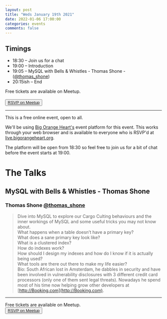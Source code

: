 ```yaml
---
layout: post
title: "Weds January 19th 2021"
date: 2022-01-06 17:00:00
categories: events
comments: false
---
```


## Timings

* 18:30 – Join us for a chat
* 19:00 – Introduction
* 19:05 – MySQL with Bells & Whistles - Thomas Shone - ([@thomas_shone](https://www.twitter.com/thomas_shone))
* 20:15ish – End

Free tickets are available on Meetup.  
<br><button>[RSVP on Meetup](https://www.meetup.com/leedsphp/events/283051933/)</button>

<hr/>

This is a free online event, open to all.

We'll be using [Big Orange Heart's](https://www.bigorangeheart.org) event platform for this event. This works through your web browser and is available to everyone who is RSVP'd at [live.bigorangeheart.org](https://live.bigorangeheart.org/).

The platform will be open from 18:30 so feel free to join us for a bit of chat before the event starts at 19:00.

# The Talks

## MySQL with Bells & Whistles - Thomas Shone

### Thomas Shone [@thomas_shone](https://www.twitter.com/thomas_shone)

> Dive into MySQL to explore our Cargo Culting behaviours and the inner workings of MySQL and some useful tricks you may not know about.  
What happens when a table doesn’t have a primary key?  
What does a sane primary key look like?  
What is a clustered index?  
How do indexes work?  
How should I design my indexes and how do I know if it is actually being used?  
What tools are there out there to make my life easier?  
Bio: South African lost in Amsterdam, he dabbles in security and have been involved in vulnerability disclosures with 3 different credit card processors (only one of them sent legal threats). Nowadays he spend most of his time now helping grow other developers at [http://Booking.com](http://Booking.com).

<hr/>

Free tickets are available on Meetup.
<br><button>[RSVP on Meetup](https://www.meetup.com/leedsphp/events/283051933/)</button>
